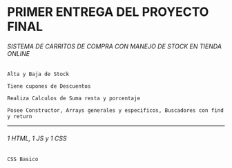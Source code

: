 # PRIMER ENTREGA DEL PROYECTO FINAL

###### SISTEMA DE CARRITOS DE COMPRA CON MANEJO DE STOCK EN TIENDA ONLINE
```
Alta y Baja de Stock
```
```
Tiene cupones de Descuentos
```
```
Realiza Calculos de Suma resta y porcentaje
```
```
Posee Constructor, Arrays generales y especificos, Buscadores con find y return
```

------
###### 1 HTML, 1 JS y 1 CSS
```
CSS Basico
```
